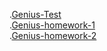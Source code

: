 .[Genius-Test]( https://arturchuniak.github.io/Genius-Test/)<br>
.[Genius-homework-1](https://arturchuniak.github.io/Genius-homework-1/)<br>
.[Genius-homework-2]( https://arturchuniak.github.io/Genius-homework-2/)<br>
